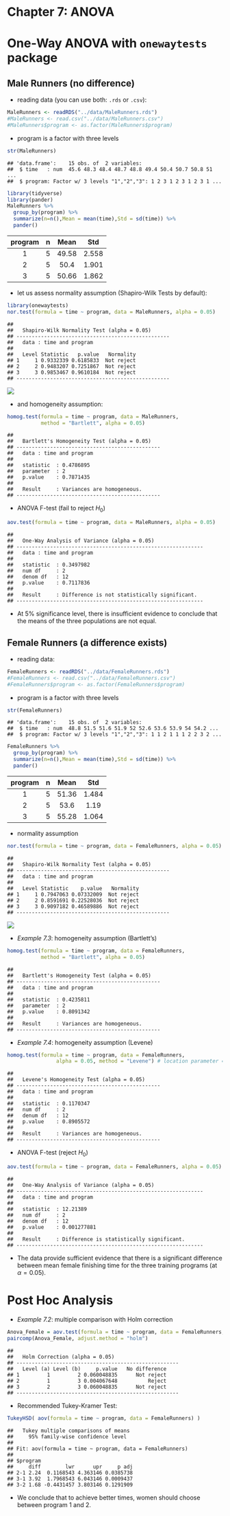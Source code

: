 Chapter 7: ANOVA
================

# One-Way ANOVA with `onewaytests` package

## Male Runners (no difference)

-   reading data (you can use both: `.rds` or `.csv`):

``` r
MaleRunners <- readRDS("../data/MaleRunners.rds")
#MaleRunners <- read.csv("../data/MaleRunners.csv")
#MaleRunners$program <- as.factor(MaleRunners$program)
```

-   program is a factor with three levels

``` r
str(MaleRunners)
```

    ## 'data.frame':    15 obs. of  2 variables:
    ##  $ time   : num  45.6 48.3 48.4 48.7 48.8 49.4 50.4 50.7 50.8 51 ...
    ##  $ program: Factor w/ 3 levels "1","2","3": 1 2 3 1 2 3 1 2 3 1 ...

``` r
library(tidyverse)
library(pander)
MaleRunners %>% 
  group_by(program) %>% 
  summarize(n=n(),Mean = mean(time),Std = sd(time)) %>% 
  pander()
```

| program |  n  | Mean  |  Std  |
|:-------:|:---:|:-----:|:-----:|
|    1    |  5  | 49.58 | 2.558 |
|    2    |  5  | 50.4  | 1.901 |
|    3    |  5  | 50.66 | 1.862 |

-   let us assess normality assumption (Shapiro-Wilk Tests by default):

``` r
library(onewaytests)
nor.test(formula = time ~ program, data = MaleRunners, alpha = 0.05)
```

    ## 
    ##   Shapiro-Wilk Normality Test (alpha = 0.05) 
    ## -------------------------------------------------- 
    ##   data : time and program 
    ## 
    ##   Level Statistic   p.value   Normality
    ## 1     1 0.9332339 0.6185833  Not reject
    ## 2     2 0.9483207 0.7251867  Not reject
    ## 3     3 0.9853467 0.9610184  Not reject
    ## --------------------------------------------------

![](Chapter_7_ANOVA_files/figure-gfm/Normality%20M-1.png)<!-- -->

-   and homogeneity assumption:

``` r
homog.test(formula = time ~ program, data = MaleRunners, 
           method = "Bartlett", alpha = 0.05)
```

    ## 
    ##   Bartlett's Homogeneity Test (alpha = 0.05) 
    ## ----------------------------------------------- 
    ##   data : time and program 
    ## 
    ##   statistic  : 0.4786895 
    ##   parameter  : 2 
    ##   p.value    : 0.7871435 
    ## 
    ##   Result     : Variances are homogeneous. 
    ## -----------------------------------------------

-   ANOVA F-test (fail to reject *H*<sub>0</sub>)

``` r
aov.test(formula = time ~ program, data = MaleRunners, alpha = 0.05) 
```

    ## 
    ##   One-Way Analysis of Variance (alpha = 0.05) 
    ## ------------------------------------------------------------- 
    ##   data : time and program 
    ## 
    ##   statistic  : 0.3497982 
    ##   num df     : 2 
    ##   denom df   : 12 
    ##   p.value    : 0.7117836 
    ## 
    ##   Result     : Difference is not statistically significant. 
    ## -------------------------------------------------------------

-   At 5% significance level, there is insufficient evidence to conclude
    that the means of the three populations are not equal.

## Female Runners (a difference exists)

-   reading data:

``` r
FemaleRunners <- readRDS("../data/FemaleRunners.rds")
#FemaleRunners <- read.csv("../data/FemaleRunners.csv")
#FemaleRunners$program <- as.factor(FemaleRunners$program)
```

-   program is a factor with three levels

``` r
str(FemaleRunners)
```

    ## 'data.frame':    15 obs. of  2 variables:
    ##  $ time   : num  48.8 51.5 51.6 51.9 52 52.6 53.6 53.9 54 54.2 ...
    ##  $ program: Factor w/ 3 levels "1","2","3": 1 1 2 1 1 1 2 2 3 2 ...

``` r
FemaleRunners %>% 
  group_by(program) %>% 
  summarize(n=n(),Mean = mean(time),Std = sd(time)) %>% 
  pander()
```

| program |  n  | Mean  |  Std  |
|:-------:|:---:|:-----:|:-----:|
|    1    |  5  | 51.36 | 1.484 |
|    2    |  5  | 53.6  | 1.19  |
|    3    |  5  | 55.28 | 1.064 |

-   normality assumption

``` r
nor.test(formula = time ~ program, data = FemaleRunners, alpha = 0.05)
```

    ## 
    ##   Shapiro-Wilk Normality Test (alpha = 0.05) 
    ## -------------------------------------------------- 
    ##   data : time and program 
    ## 
    ##   Level Statistic    p.value   Normality
    ## 1     1 0.7947063 0.07332009  Not reject
    ## 2     2 0.8591691 0.22528036  Not reject
    ## 3     3 0.9097182 0.46589886  Not reject
    ## --------------------------------------------------

![](Chapter_7_ANOVA_files/figure-gfm/Normality%20F-1.png)<!-- -->

-   *Example 7.3*: homogeneity assumption (Bartlett’s)

``` r
homog.test(formula = time ~ program, data = FemaleRunners, 
           method = "Bartlett", alpha = 0.05)
```

    ## 
    ##   Bartlett's Homogeneity Test (alpha = 0.05) 
    ## ----------------------------------------------- 
    ##   data : time and program 
    ## 
    ##   statistic  : 0.4235811 
    ##   parameter  : 2 
    ##   p.value    : 0.8091342 
    ## 
    ##   Result     : Variances are homogeneous. 
    ## -----------------------------------------------

-   *Example 7.4*: homogeneity assumption (Levene)

``` r
homog.test(formula = time ~ program, data = FemaleRunners,
                alpha = 0.05, method = "Levene") # location parameter = mean
```

    ## 
    ##   Levene's Homogeneity Test (alpha = 0.05) 
    ## ----------------------------------------------- 
    ##   data : time and program 
    ## 
    ##   statistic  : 0.1170347 
    ##   num df     : 2 
    ##   denum df   : 12 
    ##   p.value    : 0.8905572 
    ## 
    ##   Result     : Variances are homogeneous. 
    ## -----------------------------------------------

-   ANOVA F-test (reject *H*<sub>0</sub>)

``` r
aov.test(formula = time ~ program, data = FemaleRunners, alpha = 0.05)
```

    ## 
    ##   One-Way Analysis of Variance (alpha = 0.05) 
    ## ------------------------------------------------------------- 
    ##   data : time and program 
    ## 
    ##   statistic  : 12.21389 
    ##   num df     : 2 
    ##   denom df   : 12 
    ##   p.value    : 0.001277881 
    ## 
    ##   Result     : Difference is statistically significant. 
    ## -------------------------------------------------------------

-   The data provide sufficient evidence that there is a significant
    difference between mean female finishing time for the three training
    programs (at *α* = 0.05).

# Post Hoc Analysis

-   *Example 7.2*: multiple comparison with Holm correction

``` r
Anova_Female = aov.test(formula = time ~ program, data = FemaleRunners, alpha = 0.05, verbose = FALSE)
paircomp(Anova_Female, adjust.method = "holm")
```

    ## 
    ##   Holm Correction (alpha = 0.05) 
    ## ----------------------------------------------------- 
    ##   Level (a) Level (b)     p.value   No difference
    ## 1         1         2 0.060048835      Not reject
    ## 2         1         3 0.004067648          Reject
    ## 3         2         3 0.060048835      Not reject
    ## -----------------------------------------------------

-   Recommended Tukey-Kramer Test:

``` r
TukeyHSD( aov(formula = time ~ program, data = FemaleRunners) )
```

    ##   Tukey multiple comparisons of means
    ##     95% family-wise confidence level
    ## 
    ## Fit: aov(formula = time ~ program, data = FemaleRunners)
    ## 
    ## $program
    ##     diff        lwr      upr     p adj
    ## 2-1 2.24  0.1168543 4.363146 0.0385738
    ## 3-1 3.92  1.7968543 6.043146 0.0009437
    ## 3-2 1.68 -0.4431457 3.803146 0.1291909

-   We conclude that to achieve better times, women should choose
    between program 1 and 2.
